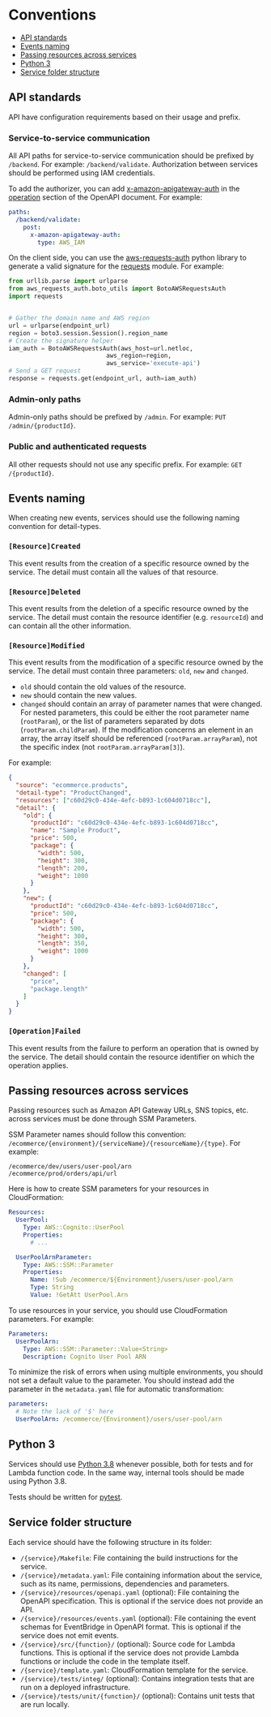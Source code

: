 Conventions
===========

* [API standards](#api-standards)
* [Events naming](#events-naming)
* [Passing resources across services](#passing-resources-across-services)
* [Python 3](#python-3)
* [Service folder structure](#service-folder-structure)


## API standards

API have configuration requirements based on their usage and prefix.

### Service-to-service communication

All API paths for service-to-service communication should be prefixed by `/backend`. For example: `/backend/validate`. Authorization between services should be performed using IAM credentials.

To add the authorizer, you can add [x-amazon-apigateway-auth](https://docs.aws.amazon.com/apigateway/latest/developerguide/api-gateway-swagger-extensions-auth.html) in the [operation](https://swagger.io/docs/specification/paths-and-operations/) section of the OpenAPI document. For example:

```yaml
paths:
  /backend/validate:
    post:
      x-amazon-apigateway-auth:
        type: AWS_IAM
```

On the client side, you can use the [aws-requests-auth](https://github.com/DavidMuller/aws-requests-auth) python library to generate a valid signature for the [requests](https://requests.readthedocs.io/en/master/) module. For example:

```python
from urllib.parse import urlparse
from aws_requests_auth.boto_utils import BotoAWSRequestsAuth
import requests


# Gather the domain name and AWS region
url = urlparse(endpoint_url)
region = boto3.session.Session().region_name
# Create the signature helper
iam_auth = BotoAWSRequestsAuth(aws_host=url.netloc,
                           aws_region=region,
                           aws_service='execute-api')
# Send a GET request
response = requests.get(endpoint_url, auth=iam_auth)
```

### Admin-only paths

Admin-only paths should be prefixed by `/admin`. For example: `PUT /admin/{productId}`.

### Public and authenticated requests

All other requests should not use any specific prefix. For example: `GET /{productId}`.

## Events naming

When creating new events, services should use the following naming convention for detail-types.

### `[Resource]Created`

This event results from the creation of a specific resource owned by the service. The detail must contain all the values of that resource.

### `[Resource]Deleted`

This event results from the deletion of a specific resource owned by the service. The detail must contain the resource identifier (e.g. `resourceId`) and can contain all the other information.

### `[Resource]Modified`

This event results from the modification of a specific resource owned by the service. The detail must contain three parameters: `old`, `new` and `changed`.

* `old` should contain the old values of the resource.
* `new` should contain the new values.
* `changed` should contain an array of parameter names that were changed. For nested parameters, this could be either the root parameter name (`rootParam`), or the list of parameters separated by dots (`rootParam.childParam`).
  If the modification concerns an element in an array, the array itself should be referenced (`rootParam.arrayParam`), not the specific index (not `rootParam.arrayParam[3]`).

For example:

```json
{
  "source": "ecommerce.products",
  "detail-type": "ProductChanged",
  "resources": ["c60d29c0-434e-4efc-b893-1c604d0718cc"],
  "detail": {
    "old": {
      "productId": "c60d29c0-434e-4efc-b893-1c604d0718cc",
      "name": "Sample Product",
      "price": 500,
      "package": {
        "width": 500,
        "height": 300,
        "length": 200,
        "weight": 1000
      }
    },
    "new": {
      "productId": "c60d29c0-434e-4efc-b893-1c604d0718cc",
      "price": 500,
      "package": {
        "width": 500,
        "height": 300,
        "length": 350,
        "weight": 1000
      }
    },
    "changed": [
      "price",
      "package.length"
    ]
  }
}
```

### `[Operation]Failed`

This event results from the failure to perform an operation that is owned by the service. The detail should contain the resource identifier on which the operation applies.

## Passing resources across services

Passing resources such as Amazon API Gateway URLs, SNS topics, etc. across services must be done through SSM Parameters.

SSM Parameter names should follow this convention: `/ecommerce/{environment}/{serviceName}/{resourceName}/{type}`. For example:

```
/ecommerce/dev/users/user-pool/arn
/ecommerce/prod/orders/api/url
```

Here is how to create SSM parameters for your resources in CloudFormation:

```yaml
Resources:
  UserPool:
    Type: AWS::Cognito::UserPool
    Properties:
      # ...

  UserPoolArnParameter:
    Type: AWS::SSM::Parameter
    Properties:
      Name: !Sub /ecommerce/${Environment}/users/user-pool/arn
      Type: String
      Value: !GetAtt UserPool.Arn
```

To use resources in your service, you should use CloudFormation parameters. For example:

```yaml
Parameters:
  UserPoolArn:
    Type: AWS::SSM::Parameter::Value<String>
    Description: Cognito User Pool ARN
```

To minimize the risk of errors when using multiple environments, you should not set a default value to the parameter. You should instead add the parameter in the `metadata.yaml` file for automatic transformation:

```yaml
parameters:
  # Note the lack of '$' here
  UserPoolArn: /ecommerce/{Environment}/users/user-pool/arn
```

## Python 3

Services should use [Python 3.8](https://docs.python.org/3/whatsnew/3.8.html) whenever possible, both for tests and for Lambda function code. In the same way, internal tools should be made using Python 3.8.

Tests should be written for [pytest](https://docs.pytest.org/en/latest/).

## Service folder structure

Each service should have the following structure in its folder:

* `/{service}/Makefile`: File containing the build instructions for the service.
* `/{service}/metadata.yaml`: File containing information about the service, such as its name, permissions, dependencies and parameters.
* `/{service}/resources/openapi.yaml` (optional): File containing the OpenAPI specification. This is optional if the service does not provide an API.
* `/{service}/resources/events.yaml` (optional): File containing the event schemas for EventBridge in OpenAPI format. This is optional if the service does not emit events.
* `/{service}/src/{function}/` (optional): Source code for Lambda functions. This is optional if the service does not provide Lambda functions or include the code in the template itself.
* `/{service}/template.yaml`: CloudFormation template for the service.
* `/{service}/tests/integ/` (optional): Contains integration tests that are run on a deployed infrastructure.
* `/{service}/tests/unit/{function}/` (optional): Contains unit tests that are run locally.
